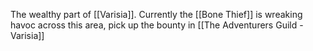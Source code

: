 The wealthy part of [[Varisia]].
Currently the [[Bone Thief]] is wreaking havoc across this area, pick up the bounty in [[The Adventurers Guild - Varisia]]